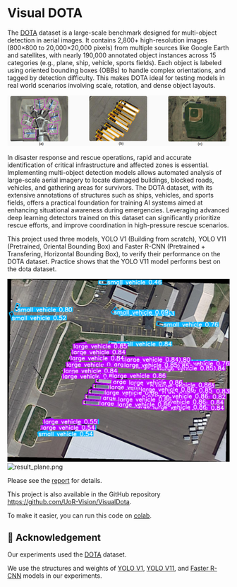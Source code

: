 # Visual DOTA

The [DOTA](https://captain-whu.github.io/DOTA/dataset.html) dataset is a large-scale benchmark
designed for multi-object detection in aerial images. 
It contains 2,800+ high-resolution images (800×800 to 20,000×20,000 pixels) from multiple sources
like Google Earth and satellites, with nearly 190,000 annotated object instances across 15 categories
(e.g., plane, ship, vehicle, sports fields).
Each object is labeled using oriented bounding boxes (OBBs) to handle complex orientations,
and tagged by detection difficulty. 
This makes DOTA ideal for testing models in real world scenarios involving scale, rotation, and dense object layouts.

<img alt="result_car2.png" src="src\asserts\images\img.png" width="800"/>

In disaster response and rescue operations, rapid and accurate identification of critical
infrastructure and affected zones is essential. 
Implementing multi-object detection models allows automated analysis of large-scale aerial imagery
to locate damaged buildings, blocked roads, vehicles, and gathering areas for survivors. 
The DOTA dataset, with its extensive annotations of structures such as ships, vehicles, and sports fields,
offers a practical foundation for training AI systems aimed at enhancing situational awareness during emergencies.
Leveraging advanced deep learning detectors trained on this dataset can significantly prioritize rescue efforts,
and improve coordination in high-pressure rescue scenarios.

This project used three models, YOLO V1 (Building from scratch), YOLO V11 (Pretrained, Oriental Bounding Box) 
and Faster R-CNN (Pretrained + Transfering, Horizontal Bounding Box), to verify their performance on the DOTA dataset.
Practice shows that the YOLO V11 model performs best on the dota dataset.

<img alt="result_car2.png" src="src\asserts\images\yolo11\result_car2.png" width="800"/>

<img alt="result_plane.png" src="src\asserts\images\yolo11\result_plane.png" width="800"/>

Please see the [report](CSMAI_coursework_report.pdf) for details.


This project is also available in the GitHub repository https://github.com/UoR-Vision/VisualDota.

To make it easier, you can run this code on [colab](https://colab.research.google.com/github/UoR-Vision/VisualDota/blob/main/src/main.ipynb).

## 🙏 Acknowledgement
Our experiments used the [DOTA](https://captain-whu.github.io/DOTA/dataset.html) dataset.

We use the structures and weights of [YOLO V1](https://arxiv.org/pdf/1506.02640),
[YOLO V11](https://docs.ultralytics.com/models/yolo11/),
and [Faster R-CNN](https://arxiv.org/abs/1506.01497) models in our experiments.